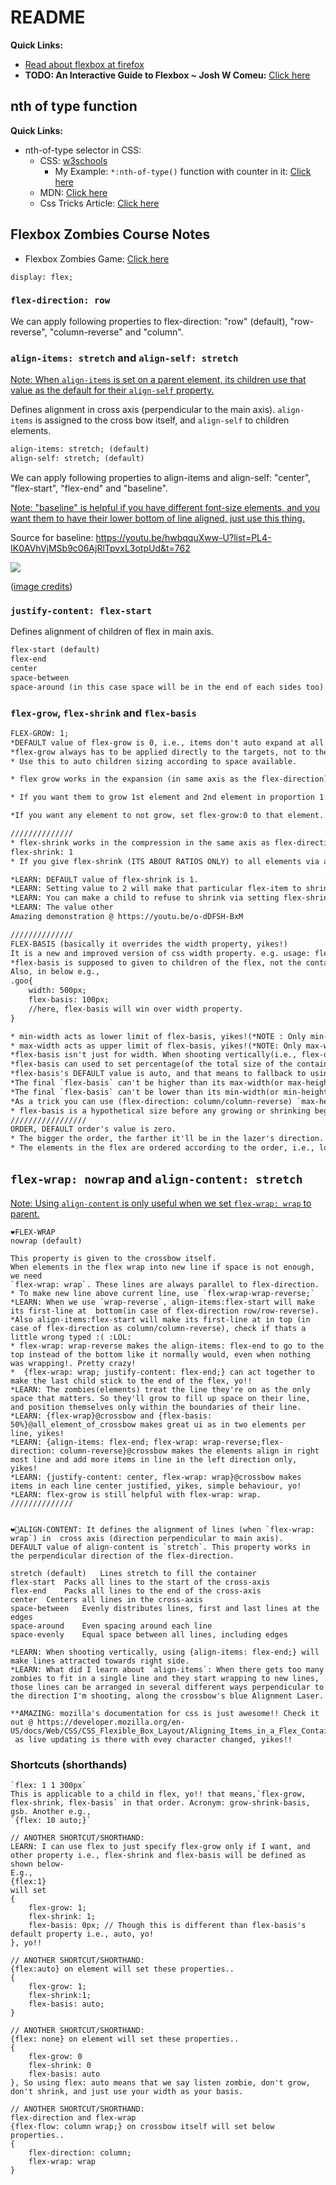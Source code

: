 # README

**Quick Links:**

- [Read about flexbox at firefox](https://developer.mozilla.org/en-US/docs/Tools/Page_Inspector/How_to/Examine_Flexbox_layouts)
- **TODO: An Interactive Guide to Flexbox ~ Josh W Comeu:** [Click here](https://www.joshwcomeau.com/css/interactive-guide-to-flexbox/)

## nth of type function

**Quick Links:**

- nth-of-type selector in CSS:
  - CSS: [w3schools](https://www.w3schools.com/cssref/sel_nth-of-type.asp)
    - My Example: `*:nth-of-type()` function with counter in it: [Click here](https://www.w3schools.com/code/tryit.asp?filename=GP4D48GNQJQ4)
  - MDN: [Click here](https://developer.mozilla.org/en-US/docs/Web/CSS/:nth-of-type)
  - Css Tricks Article: [Click here](https://css-tricks.com/almanac/selectors/n/nth-of-type/)

## Flexbox Zombies Course Notes

- Flexbox Zombies Game: [Click here](https://mastery.games/flexboxzombies/)

`display: flex;`

### `flex-direction: row`

We can apply following properties to flex-direction: "row" (default), "row-reverse", "column-reverse" and "column".

### `align-items: stretch` and `align-self: stretch`

<ins>Note: When `align-items` is set on a parent element, its children use that value as the default for their `align-self` property.</ins>

Defines alignment in cross axis (perpendicular to the main axis). `align-items` is assigned to the cross bow itself, and `align-self` to children elements.

```txt
align-items: stretch; (default)
align-self: stretch; (default)
```

We can apply following properties to align-items and align-self: "center", "flex-start", "flex-end" and "baseline".

<ins>Note: "baseline" is helpful if you have different font-size elements, and you want them to have their lower bottom of line aligned, just use this thing.</ins>

Source for baseline: https://youtu.be/hwbqquXww-U?list=PL4-IK0AVhVjMSb9c06AjRlTpvxL3otpUd&t=762

![](./align-items.svg)

([image credits](https://css-tricks.com/almanac/properties/a/align-items/))

### `justify-content: flex-start`

Defines alignment of children of flex in main axis.

```txt
flex-start (default)
flex-end
center
space-between
space-around (in this case space will be in the end of each sides too)
```

### `flex-grow`, `flex-shrink` and `flex-basis`

```txt
FLEX-GROW: 1;
*DEFAULT value of flex-grow is 0, i.e., items don't auto expand at all.
*flex-grow always has to be applied directly to the targets, not to the crossbow itself.
* Use this to auto children sizing according to space available.

* flex grow works in the expansion (in same axis as the flex-direction)

* If you want them to grow 1st element and 2nd element in proportion 1:2, then define individual `flex-grow` in each of those elements as 1 and 2 in the other one..

*If you want any element to not grow, set flex-grow:0 to that element.

//////////////
* flex-shrink works in the compression in the same axis as flex-direction.
flex-shrink: 1
* If you give flex-shrink (ITS ABOUT RATIOS ONLY) to all elements via a separate class to all the child of the flex with flex-shrink as 1 or 2 or 3 or anything else, its just same, yikes!(coz its after all rations that is assigned to every element.)

*LEARN: DEFAULT value of flex-shrink is 1.
*LEARN: Setting value to 2 will make that particular flex-item to shrink twice as other items coz other items have 1 as their value by default.
*LEARN: You can make a child to refuse to shrink via setting flex-shrink as 0.
*LEARN: The value other
Amazing demonstration @ https://youtu.be/o-dDFSH-BxM

//////////////
FLEX-BASIS (basically it overrides the width property, yikes!)
It is a new and improved version of css width property. e.g. usage: flex-basis: 300px;
*flex-basis is supposed to given to children of the flex, not the container itself.
Also, in below e.g.,
.goo{
    width: 500px;
    flex-basis: 100px;
    //here, flex-basis will win over width property.
}

* min-width acts as lower limit of flex-basis, yikes!(*NOTE : Only min-width is respected where a flex-basis has a lower value is already there.)
* max-width acts as upper limit of flex-basis, yikes!(*NOTE: Only max-width is respected where a flex-basis has a greater value is already there.)
*flex-basis isn't just for width. When shooting vertically(i.e., flex-direction is column or column-reverse) it(flex-basis) deals with height instead of width. In other words flex-basis changes the size of things in the direction of our lazer direction, yo!
*flex-basis can used to set percentage(of the total size of the container) to set its length, for e.g., `flex-basis: 50%; `.
*flex-basis's DEFAULT value is auto, and that means to fallback to using width property, yo!!
*The final `flex-basis` can't be higher than its max-width(or max-height when shooting vertically). If it is higher, the final flex-basis just becomes that max-value.
*The final `flex-basis` can't be lower than its min-width(or min-height when shooting vertically). If it is lower, the final flex-basis just becomes that min value.
*As a trick you can use (flex-direction: column/column-reverse) `max-height` to restrict maximum growing of an element of the flex, yikes!!(Similarly with width if flex-direction is either row or row-reverse).
* flex-basis is a hypothetical size before any growing or shrinking begins.
/////////////////
ORDER, DEFAULT order's value is zero.
* The bigger the order, the farther it'll be in the lazer's direction.
* The elements in the flex are ordered according to the order, i.e., lower first, higher last.
```

## `flex-wrap: nowrap` and `align-content: stretch`

<ins>Note: Using `align-content` is only useful when we set `flex-wrap: wrap` to parent.</ins>

```text
❤️FLEX-WRAP
nowrap (default)

This property is given to the crossbow itself.
When elements in the flex wrap into new line if space is not enough, we need
`flex-wrap: wrap`. These lines are always parallel to flex-direction.
* To make new line above current line, use `flex-wrap-wrap-reverse;`
*LEARN: When we use `wrap-reverse`, align-items:flex-start will make its first-line at  bottom(in case of flex-direction row/row-reverse). *Also align-items:flex-start will make its first-line at in top (in case of flex-direction as column/column-reverse), check if thats a little wrong typed :( :LOL:
* flex-wrap: wrap-reverse makes the align-items: flex-end to go to the top instead of the bottom like it normally would, even when nothing was wrapping!. Pretty crazy!
*  {flex-wrap: wrap; justify-content: flex-end;} can act together to make the last child stick to the end of the flex, yo!!
*LEARN: The zombies(elements) treat the line they're on as the only space that matters. So they'll grow to fill up space on their line, and position themselves only within the boundaries of their line.
*LEARN: {flex-wrap}@crossbow and {flex-basis: 50%}@all_element_of_crossbow makes great ui as in two elements per line, yikes!
*LEARN: {align-items: flex-end; flex-wrap: wrap-reverse;flex-direction: column-reverse}@crossbow makes the elements align in right most line and add more items in line in the left direction only, yikes!
*LEARN: {justify-content: center, flex-wrap: wrap}@crossbow makes items in each line center justified, yikes, simple behaviour, yo!
*LEARN: flex-grow is still helpful with flex-wrap: wrap.
//////////////


❤️🚀ALIGN-CONTENT: It defines the alignment of lines (when `flex-wrap: wrap`) in  cross axis (direction perpendicular to main axis).
DEFAULT value of align-content is `stretch`. This property works in the perpendicular direction of the flex-direction.

stretch (default)	Lines stretch to fill the container
flex-start	Packs all lines to the start of the cross-axis
flex-end	Packs all lines to the end of the cross-axis
center	Centers all lines in the cross-axis
space-between	Evenly distributes lines, first and last lines at the edges
space-around	Even spacing around each line
space-evenly	Equal space between all lines, including edges

*LEARN: When shooting vertically, using {align-items: flex-end;} will make lines attracted towards right side.
*LEARN: What did I learn about `align-items`: When there gets too many zombies to fit in a single line and they start wrapping to new lines, those lines can be arranged in several different ways perpendicular to the direction I'm shooting, along the crossbow's blue Alignment Laser.

**AMAZING: mozilla's documentation for css is just awesome!! Check it out @ https://developer.mozilla.org/en-US/docs/Web/CSS/CSS_Flexible_Box_Layout/Aligning_Items_in_a_Flex_Container
 as live updating is there with evey character changed, yikes!!
```

### Shortcuts (shorthands)

```text
`flex: 1 1 300px`
This is applicable to a child in flex, yo!! that means,`flex-grow, flex-shrink, flex-basis` in that order. Acronym: grow-shrink-basis, gsb. Another e.g.,
`{flex: 10 auto;}`

// ANOTHER SHORTCUT/SHORTHAND:
LEARN: I can use flex to just specify flex-grow only if I want, and other property i.e., flex-shrink and flex-basis will be defined as shown below-
E.g.,
{flex:1}
will set
{
    flex-grow: 1;
    flex-shrink: 1;
    flex-basis: 0px; // Though this is different than flex-basis's default property i.e., auto, yo!
}, yo!!

// ANOTHER SHORTCUT/SHORTHAND:
{flex:auto} on element will set these properties..
{
    flex-grow: 1;
    flex-shrink:1;
    flex-basis: auto;
}

// ANOTHER SHORTCUT/SHORTHAND:
{flex: none} on element will set these properties..
{
    flex-grow: 0
    flex-shrink: 0
    flex-basis: auto
}, So using flex: auto means that we say listen zombie, don't grow, don't shrink, and just use your width as your basis.

// ANOTHER SHORTCUT/SHORTHAND:
flex-direction and flex-wrap
{flex-flow: column wrap;} on crossbow itself will set below properties..
{
    flex-direction: column;
    flex-wrap: wrap
}
```
